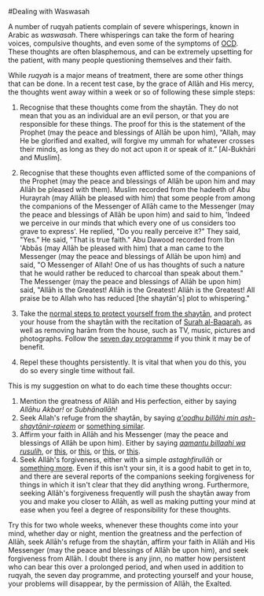 [title: Dealing with Waswasah - muhammadtim.com]:/
[menu: Waswasah]:/
[menu-locgroup: ruqyah]:/
[order: 10]:/

#Dealing with Waswasah

A number of ruqyah patients complain of severe whisperings, known in Arabic as *waswasah*. There whisperings can take the form of hearing voices, compulsive thoughts, and even some of the symptoms of [OCD](http://en.wikipedia.org/wiki/Obsessive%E2%80%93compulsive_disorder). These thoughts are often blasphemous, and can be extremely upsetting for the patient, with many people questioning themselves and their faith.

While *ruqyah* is a major means of treatment, there are some other things that can be done. In a recent test case, by the grace of Allāh and His mercy, the thoughts went away within a week or so of following these simple steps:

1. Recognise that these thoughts come from the shaytān. They do not mean that you as an individual are an evil person, or that you are responsible for these things. The proof for this is the statement of the Prophet (may the peace and blessings of Allāh be upon him), “Allah, may He be glorified and exalted, will forgive my ummah for whatever crosses their minds, as long as they do not act upon it or speak of it.” [Al-Bukhāri and Muslim].

2. Recognise that these thoughts even afflicted some of the companions of the Prophet (may the peace and blessings of Allāh be upon him and may Allāh be pleased with them). Muslim recorded from the hadeeth of Abu Hurayrah (may Allāh be pleased with him) that some people from among the companions of the Messenger of Allāh came to the Messenger (may the peace and blessings of Allāh be upon him) and said to him, 'Indeed we perceive in our minds that which every one of us considers too grave to express'. He replied, "Do you really perceive it?" They said, "Yes." He said, "That is true faith." Abu Dawood recorded from Ibn 'Abbās (may Allāh be pleased with him) that a man came to the Messenger (may the peace and blessings of Allāh be upon him) and said, "O Messenger of Allah! One of us has thoughts of such a nature that he would rather be reduced to charcoal than speak about them." The Messenger (may the peace and blessings of Allāh be upon him) said, "Allāh is the Greatest! Allāh is the Greatest! Allāh is the Greatest! All praise be to Allah who has reduced [the shaytān's] plot to whispering."

3. Take the [normal steps to protect yourself from the shaytān](http://muhammadtim.com/protectys), and protect your house from the shaytān with the recitation of [Surah al-Baqarah](http://quran.com/2), as well as removing harām from the house, such as TV, music, pictures and photographs. Follow the [seven day programme](http://muhammadtim.com/7dayrd) if you think it may be of benefit.

4. Repel these thoughts persistently. It is vital that when you do this, you do so every single time without fail.

This is my suggestion on what to do each time these thoughts occur:

1. Mention the greatness of Allāh and His perfection, either by saying *Allāhu Akbar!* or *Subhānallāh!*
2. Seek Allah's refuge from the shaytān, by saying [*a'oodhu billāhi min ash-shaytānir-rajeem*](http://duas.com/dua/518/dua-for-expelling-the-devil-and-his-whisperings-2) or [something similar](http://duas.com/dua/436/dua-for-expelling-the-devil-and-his-whisperings-1).
3. Affirm your faith in Allāh and his Messenger (may the peace and blessings of Allāh be upon him). Either by saying [*aamantu billaahi wa rusulih*](http://duas.com/dua/277/dua-when-afflicted-with-doubt-in-faith-1), or [this](http://duas.com/dua/278/dua-when-afflicted-with-doubt-in-faith-2), or [this](http://duas.com/dua/516/dua-when-afflicted-with-doubt-in-faith-3), or [this](http://duas.com/dua/544/dua-and-remembrance-to-be-said-at-any-time-22), or [this](http://duas.com/dua/239/dua-and-remembrance-in-the-morning-and-evening-6).
4. Seek Allāh's forgiveness, either with a simple *astaghfirullāh* or [something more](http://duas.com/dua/394/dua-seeking-forgiveness-from-allah). Even if this isn't your sin, it is a good habit to get in to, and there are several reports of the companions seeking forgiveness for things in which it isn't clear that they did anything wrong. Furthermore, seeking Allāh's forgiveness frequently will push the shaytān away from you and make you closer to Allāh, as well as making putting your mind at ease when you feel a degree of responsibility for these thoughts.

Try this for two whole weeks, whenever these thoughts come into your mind, whether day or night, mention the greatness and the perfection of Allāh, seek Allāh's refuge from the shaytān, affirm your faith in Allāh and His Messenger (may the peace and blessings of Allāh be upon him), and seek forgiveness from Allāh. I doubt there is any jinn, no matter how persistent who can bear this over a prolonged period, and when used in addition to ruqyah, the seven day programme, and protecting yourself and your house, your problems will disappear, by the permission of Allāh, the Exalted. 






  